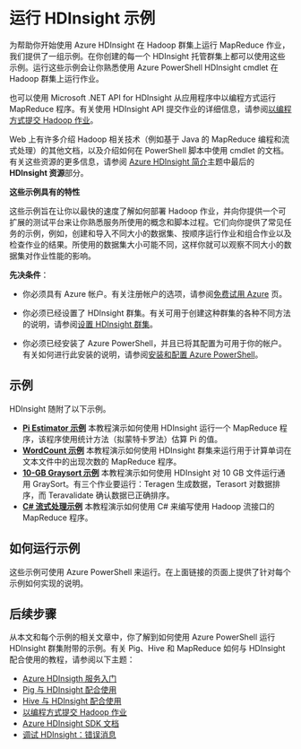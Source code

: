 <properties linkid="manage-services-hdinsight-howto-run-samples" urlDisplayName="Run HDInsight Samples" pageTitle="Run the HDInsight samples | Azure" metaKeywords="hdinsight, hdinsight sample,  hadoop, mapreduce" description="Get started using the Azure HDInsight service with the samples provided. Use PowerShell scripts that run MapReduce programs on data clusters." metaCanonical="" services="hdinsight" documentationCenter="" title="Run the HDInsight samples" authors="bradsev" solutions="" manager="paulettm" editor="cgronlun" />

# 运行 HDInsight 示例

为帮助你开始使用 Azure HDInsight 在 Hadoop 群集上运行 MapReduce 作业，我们提供了一组示例。在你创建的每一个 HDInsight 托管群集上都可以使用这些示例。运行这些示例会让你熟悉使用 Azure PowerShell HDInsight cmdlet 在 Hadoop 群集上运行作业。

也可以使用 Microsoft .NET API for HDInsight 从应用程序中以编程方式运行 MapReduce 程序。有关使用 HDInsight API 提交作业的详细信息，请参阅[以编程方式提交 Hadoop 作业][]。

Web 上有许多介绍 Hadoop 相关技术（例如基于 Java 的 MapReduce 编程和流式处理）的其他文档，以及介绍如何在 PowerShell 脚本中使用 cmdlet 的文档。有关这些资源的更多信息，请参阅 [Azure HDInsight 简介][]主题中最后的 **HDInsight 资源**部分。

**这些示例具有的特性**

这些示例旨在让你以最快的速度了解如何部署 Hadoop 作业，并向你提供一个可扩展的测试平台来让你熟悉服务所使用的概念和脚本过程。它们向你提供了常见任务的示例，例如，创建和导入不同大小的数据集、按顺序运行作业和组合作业以及检查作业的结果。所使用的数据集大小可能不同，这样你就可以观察不同大小的数据集对作业性能的影响。

**先决条件**：

-   你必须具有 Azure 帐户。有关注册帐户的选项，请参阅[免费试用 Azure][] 页。

-   你必须已经设置了 HDInsight 群集。有关可用于创建这种群集的各种不同方法的说明，请参阅[设置 HDInsight 群集][]。

-   你必须已经安装了 Azure PowerShell，并且已将其配置为可用于你的帐户。有关如何进行此安装的说明，请参阅[安装和配置 Azure PowerShell][]。

## 示例

HDInsight 随附了以下示例。

-   [**Pi Estimator 示例**][] 本教程演示如何使用 HDInsight 运行一个 MapReduce 程序，该程序使用统计方法（拟蒙特卡罗法）估算 Pi 的值。
-   [**WordCount 示例**][] 本教程演示如何使用 HDInsight 群集来运行用于计算单词在文本文件中的出现次数的 MapReduce 程序。
-   [**10-GB Graysort 示例**][] 本教程演示如何使用 HDInsight 对 10 GB 文件运行通用 GraySort。有三个作业要运行：Teragen 生成数据，Terasort 对数据排序，而 Teravalidate 确认数据已正确排序。
-   [**C\# 流式处理示例**][] 本教程演示如何使用 C\# 来编写使用 Hadoop 流接口的 MapReduce 程序。

## 如何运行示例

这些示例可使用 Azure PowerShell 来运行。在上面链接的页面上提供了针对每个示例如何实现的说明。

## 后续步骤

从本文和每个示例的相关文章中，你了解到如何使用 Azure PowerShell 运行 HDInsight 群集附带的示例。有关 Pig、Hive 和 MapReduce 如何与 HDInsight 配合使用的教程，请参阅以下主题：

-   [Azure HDInsigth 服务入门][]
-   [Pig 与 HDInsight 配合使用][]
-   [Hive 与 HDInsight 配合使用][]
-   [以编程方式提交 Hadoop 作业][]
-   [Azure HDInsight SDK 文档][]
-   [调试 HDInsight：错误消息][]

  [以编程方式提交 Hadoop 作业]: /zh-cn/documentation/articles/hdinsight-submit-hadoop-jobs-programmatically/
  [Azure HDInsight 简介]: /zh-cn/documentation/articles/hdinsight-introduction/
  [免费试用 Azure]: http://www.windowsazure.cn/zh-cn/pricing/free-trial/
  [设置 HDInsight 群集]: /zh-cn/documentation/articles/hdinsight-provision-clusters/
  [安装和配置 Azure PowerShell]: /zh-cn/documentation/articles/install-configure-powershell/
  [**Pi Estimator 示例**]: /zh-cn/documentation/articles/hdinsight-sample-pi-estimator/
  [**WordCount 示例**]: /zh-cn/documentation/articles/hdinsight-sample-wordcount/
  [**10-GB Graysort 示例**]: /zh-cn/documentation/articles/hdinsight-sample-10gb-graysort/
  [**C\# 流式处理示例**]: /zh-cn/documentation/articles/hdinsight-sample-csharp-streaming/
  [Azure HDInsigth 服务入门]: /zh-cn/documentation/articles/hdinsight-get-started/
  [Pig 与 HDInsight 配合使用]: /zh-cn/documentation/articles/hdinsight-use-pig/
  [Hive 与 HDInsight 配合使用]: /zh-cn/documentation/articles/hdinsight-use-hive/
  [Azure HDInsight SDK 文档]: http://msdn.microsoft.com/zh-cn/library/dn469975.aspx
  [调试 HDInsight：错误消息]: /zh-cn/documentation/articles/hdinsight-debug-jobs/
